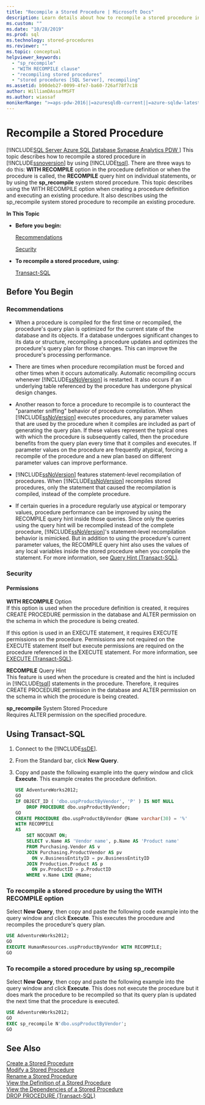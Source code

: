 ```yaml
---
title: "Recompile a Stored Procedure | Microsoft Docs"
description: Learn details about how to recompile a stored procedure in SQL Server 2019 (15.x) by using Transact-SQL.
ms.custom: ""
ms.date: "10/28/2019"
ms.prod: sql
ms.technology: stored-procedures
ms.reviewer: ""
ms.topic: conceptual
helpviewer_keywords: 
  - "sp_recompile"
  - "WITH RECOMPILE clause"
  - "recompiling stored procedures"
  - "stored procedures [SQL Server], recompiling"
ms.assetid: b90deb27-0099-4fe7-ba60-726af78f7c18
author: WilliamDAssafMSFT
ms.author: wiassaf
monikerRange: ">=aps-pdw-2016||=azuresqldb-current||=azure-sqldw-latest||>=sql-server-2016||>=sql-server-linux-2017||=azuresqldb-mi-current"
---
```

# Recompile a Stored Procedure
[!INCLUDE[SQL Server Azure SQL Database Synapse Analytics PDW ](../../includes/applies-to-version/sql-asdb-asdbmi-asa-pdw.md)]
  This topic describes how to recompile a stored procedure in [!INCLUDE[ssnoversion](../../includes/ssnoversion-md.md)] by using [!INCLUDE[tsql](../../includes/tsql-md.md)]. There are three ways to do this: **WITH RECOMPILE** option in the procedure definition or when the procedure is called, the **RECOMPILE** query hint on individual statements, or by using the **sp_recompile** system stored procedure. This topic describes using the WITH RECOMPILE option when creating a procedure definition and executing an existing procedure. It also describes using the sp_recompile system stored procedure to recompile an existing procedure.  
  
 **In This Topic**  
  
-   **Before you begin:**  
  
     [Recommendations](#Recommendations)  
  
     [Security](#Security)  
  
-   **To recompile a stored procedure, using:**  
  
     [Transact-SQL](#TsqlProcedure)  
  
##  <a name="BeforeYouBegin"></a> Before You Begin  
  
###  <a name="Recommendations"></a> Recommendations  
  
-   When a procedure is compiled for the first time or recompiled, the procedure's query plan is optimized for the current state of the database and its objects. If a database undergoes significant changes to its data or structure, recompiling a procedure updates and optimizes the procedure's query plan for those changes. This can improve the procedure's processing performance.  
  
-   There are times when procedure recompilation must be forced and other times when it occurs automatically. Automatic recompiling occurs whenever [!INCLUDE[ssNoVersion](../../includes/ssnoversion-md.md)] is restarted. It also occurs if an underlying table referenced by the procedure has undergone physical design changes.  
  
-   Another reason to force a procedure to recompile is to counteract the "parameter sniffing" behavior of procedure compilation. When [!INCLUDE[ssNoVersion](../../includes/ssnoversion-md.md)] executes procedures, any parameter values that are used by the procedure when it compiles are included as part of generating the query plan. If these values represent the typical ones with which the procedure is subsequently called, then the procedure benefits from the query plan every time that it compiles and executes. If parameter values on the procedure are frequently atypical, forcing a recompile of the procedure and a new plan based on different parameter values can improve performance.  
  
-   [!INCLUDE[ssNoVersion](../../includes/ssnoversion-md.md)] features statement-level recompilation of procedures. When [!INCLUDE[ssNoVersion](../../includes/ssnoversion-md.md)] recompiles stored procedures, only the statement that caused the recompilation is compiled, instead of the complete procedure.  
  
-   If certain queries in a procedure regularly use atypical or temporary values, procedure performance can be improved by using the RECOMPILE query hint inside those queries. Since only the queries using the query hint will be recompiled instead of the complete procedure, [!INCLUDE[ssNoVersion](../../includes/ssnoversion-md.md)]'s statement-level recompilation behavior is mimicked. But in addition to using the procedure's current parameter values, the RECOMPILE query hint also uses the values of any local variables inside the stored procedure when you compile the statement. For more information, see [Query Hint (Transact-SQL)](../../t-sql/queries/hints-transact-sql-query.md).  
  
###  <a name="Security"></a> Security  
  
####  <a name="Permissions"></a> Permissions  
 **WITH RECOMPILE** Option  
 If this option is used when the procedure definition is created, it requires CREATE PROCEDURE permission in the database and ALTER permission on the schema in which the procedure is being created.  
  
 If this option is used in an EXECUTE statement, it requires EXECUTE permissions on the procedure. Permissions are not required on the EXECUTE statement itself but execute permissions are required on the procedure referenced in the EXECUTE statement. For more information, see [EXECUTE &#40;Transact-SQL&#41;](../../t-sql/language-elements/execute-transact-sql.md).  
  
 **RECOMPILE** Query Hint  
 This feature is used when the procedure is created and the hint is included in [!INCLUDE[tsql](../../includes/tsql-md.md)] statements in the procedure. Therefore, it requires CREATE PROCEDURE permission in the database and ALTER permission on the schema in which the procedure is being created.  
  
 **sp_recompile** System Stored Procedure  
 Requires ALTER permission on the specified procedure.  
  
##  <a name="TsqlProcedure"></a> Using Transact-SQL  

1. Connect to the [!INCLUDE[ssDE](../../includes/ssde-md.md)].  
  
1. From the Standard bar, click **New Query**.  
  
1. Copy and paste the following example into the query window and click **Execute**. This example creates the procedure definition.  

   ```sql
   USE AdventureWorks2012;  
   GO  
   IF OBJECT_ID ( 'dbo.uspProductByVendor', 'P' ) IS NOT NULL   
       DROP PROCEDURE dbo.uspProductByVendor;  
   GO  
   CREATE PROCEDURE dbo.uspProductByVendor @Name varchar(30) = '%'  
   WITH RECOMPILE  
   AS  
       SET NOCOUNT ON;  
       SELECT v.Name AS 'Vendor name', p.Name AS 'Product name'  
       FROM Purchasing.Vendor AS v   
       JOIN Purchasing.ProductVendor AS pv   
         ON v.BusinessEntityID = pv.BusinessEntityID   
       JOIN Production.Product AS p   
         ON pv.ProductID = p.ProductID  
       WHERE v.Name LIKE @Name;  
   ```  
  
### To recompile a stored procedure by using the WITH RECOMPILE option   
  
Select **New Query**, then copy and paste the following code example into the query window and click **Execute**. This executes the procedure and recompiles the procedure's query plan.  
  
```sql  
USE AdventureWorks2012;  
GO  
EXECUTE HumanResources.uspProductByVendor WITH RECOMPILE;  
GO
```  
  
### To recompile a stored procedure by using sp_recompile  

Select **New Query**, then copy and paste the following example into the query window and click **Execute**. This does not execute the procedure but it does mark the procedure to be recompiled so that its query plan is updated the next time that the procedure is executed.  

```sql  
USE AdventureWorks2012;  
GO  
EXEC sp_recompile N'dbo.uspProductByVendor';   
GO
```  
  
## See Also  
 [Create a Stored Procedure](../../relational-databases/stored-procedures/create-a-stored-procedure.md)   
 [Modify a Stored Procedure](../../relational-databases/stored-procedures/modify-a-stored-procedure.md)   
 [Rename a Stored Procedure](../../relational-databases/stored-procedures/rename-a-stored-procedure.md)   
 [View the Definition of a Stored Procedure](../../relational-databases/stored-procedures/view-the-definition-of-a-stored-procedure.md)   
 [View the Dependencies of a Stored Procedure](../../relational-databases/stored-procedures/view-the-dependencies-of-a-stored-procedure.md)   
 [DROP PROCEDURE &#40;Transact-SQL&#41;](../../t-sql/statements/drop-procedure-transact-sql.md)  
  
  
